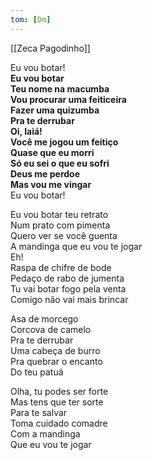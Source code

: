 ```yaml
---
tom: [Dm]
---
```


[[Zeca Pagodinho]]

Eu vou botar!  
**Eu vou botar  
Teu nome na macumba  
Vou procurar uma feiticeira  
Fazer uma quizumba  
Pra te derrubar  
Oi, Iaiá!  
Você me jogou um feitiço  
Quase que eu morri  
Só eu sei o que eu sofri  
Deus me perdoe  
Mas vou me vingar**  
Eu vou botar!

Eu vou botar teu retrato  
Num prato com pimenta  
Quero ver se você guenta  
A mandinga que eu vou te jogar  
Eh!  
Raspa de chifre de bode  
Pedaço de rabo de jumenta  
Tu vai botar fogo pela venta  
Comigo não vai mais brincar

Asa de morcego  
Corcova de camelo  
Pra te derrubar  
Uma cabeça de burro  
Pra quebrar o encanto  
Do teu patuá

Olha, tu podes ser forte  
Mas tens que ter sorte  
Para te salvar  
Toma cuidado comadre  
Com a mandinga  
Que eu vou te jogar